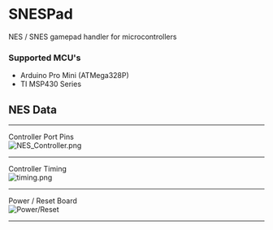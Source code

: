 # SNESPad
NES / SNES gamepad handler for microcontrollers

### Supported MCU's
* Arduino Pro Mini (ATMega328P)
* TI MSP430 Series


## NES Data
***
Controller Port Pins  
![NES_Controller.png](https://bitbucket.org/jmstover/nesbox/downloads/nes-controller_port.png)
***
Controller Timing  
![timing.png](https://bitbucket.org/repo/XGkzXn/images/1481977841-timing.png)
***
Power / Reset Board  
![Power/Reset](https://bitbucket.org/jmstover/nesbox/downloads/nes-power_reset_button.svg)
***